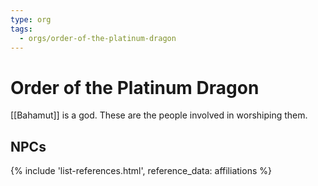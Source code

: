 ```yaml
---
type: org
tags:
  - orgs/order-of-the-platinum-dragon
---
```


# Order of the Platinum Dragon

[[Bahamut]] is a god. These are the people involved in worshiping them. 

## NPCs
{% include 'list-references.html', reference_data: affiliations %}
